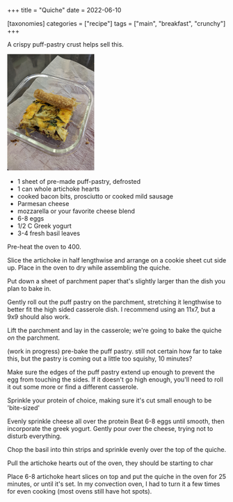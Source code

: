 +++
title = "Quiche"
date = 2022-06-10

[taxonomies]
categories = ["recipe"]
tags = ["main", "breakfast", "crunchy"]
+++


A crispy puff-pastry crust helps sell this.

<!-- more -->



<img src=quiche.jpg alt="quiche" width="200">

- 1 sheet of pre-made puff-pastry, defrosted
- 1 can whole artichoke hearts
- cooked bacon bits, prosciutto or cooked mild sausage
- Parmesan cheese
- mozzarella or your favorite cheese blend
- 6-8 eggs
- 1/2 C Greek yogurt
- 3-4 fresh basil leaves

Pre-heat the oven to 400.

Slice the artichoke in half lengthwise and arrange on a cookie sheet cut side up. Place in the oven to dry while assembling the quiche.

Put down a sheet of parchment paper that's slightly larger than the dish you plan to bake in.  

Gently roll out the puff pastry on the parchment, stretching it lengthwise to better fit the high sided casserole dish. I recommend using an 11x7, but a 9x9 should also work.

Lift the parchment and lay in the casserole; we're going to bake the quiche _on_ the parchment.

(work in progress) pre-bake the puff pastry. still not certain how far to take this, but the pastry is coming out a  little too squishy, 10 minutes?

Make sure the edges of the puff pastry extend up enough to prevent the egg from touching the sides.  If it doesn't go high enough, you'll need to roll it out some more or find a different casserole.

Sprinkle your protein of choice, making sure it's cut small enough to be 'bite-sized'

Evenly sprinkle cheese all over the protein
Beat 6-8 eggs until smooth, then incorporate the greek yogurt. Gently pour over the cheese, trying not to disturb everything.

Chop the basil into thin strips and sprinkle evenly over the top of the quiche.

Pull the artichoke hearts out of the oven, they should be starting to char

Place 6-8 artichoke heart slices on top and put the quiche in the oven for 25 minutes, or until it's set.  In my convection oven, I had to turn it a few times for even cooking (most ovens still have hot spots).
